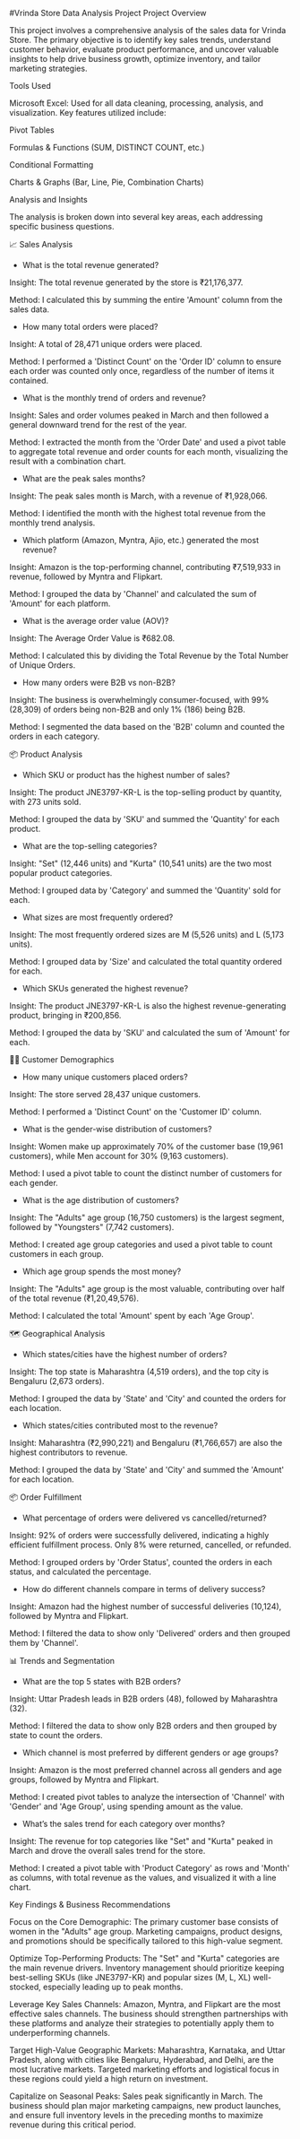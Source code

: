 #Vrinda Store Data Analysis Project
Project Overview

This project involves a comprehensive analysis of the sales data for Vrinda Store. The primary objective is to identify key sales trends, understand customer behavior, evaluate product performance, and uncover valuable insights to help drive business growth, optimize inventory, and tailor marketing strategies.

Tools Used

Microsoft Excel: Used for all data cleaning, processing, analysis, and visualization. Key features utilized include:

Pivot Tables

Formulas & Functions (SUM, DISTINCT COUNT, etc.)

Conditional Formatting

Charts & Graphs (Bar, Line, Pie, Combination Charts)

Analysis and Insights

The analysis is broken down into several key areas, each addressing specific business questions.

📈 Sales Analysis

- What is the total revenue generated?

Insight: The total revenue generated by the store is ₹21,176,377.

Method: I calculated this by summing the entire 'Amount' column from the sales data.

- How many total orders were placed?

Insight: A total of 28,471 unique orders were placed.

Method: I performed a 'Distinct Count' on the 'Order ID' column to ensure each order was counted only once, regardless of the number of items it contained.

- What is the monthly trend of orders and revenue?

Insight: Sales and order volumes peaked in March and then followed a general downward trend for the rest of the year.

Method: I extracted the month from the 'Order Date' and used a pivot table to aggregate total revenue and order counts for each month, visualizing the result with a combination chart.

- What are the peak sales months?

Insight: The peak sales month is March, with a revenue of ₹1,928,066.

Method: I identified the month with the highest total revenue from the monthly trend analysis.

- Which platform (Amazon, Myntra, Ajio, etc.) generated the most revenue?

Insight: Amazon is the top-performing channel, contributing ₹7,519,933 in revenue, followed by Myntra and Flipkart.

Method: I grouped the data by 'Channel' and calculated the sum of 'Amount' for each platform.

- What is the average order value (AOV)?

Insight: The Average Order Value is ₹682.08.

Method: I calculated this by dividing the Total Revenue by the Total Number of Unique Orders.

- How many orders were B2B vs non-B2B?

Insight: The business is overwhelmingly consumer-focused, with 99% (28,309) of orders being non-B2B and only 1% (186) being B2B.

Method: I segmented the data based on the 'B2B' column and counted the orders in each category.

📦 Product Analysis

- Which SKU or product has the highest number of sales?

Insight: The product JNE3797-KR-L is the top-selling product by quantity, with 273 units sold.

Method: I grouped the data by 'SKU' and summed the 'Quantity' for each product.

- What are the top-selling categories?

Insight: "Set" (12,446 units) and "Kurta" (10,541 units) are the two most popular product categories.

Method: I grouped data by 'Category' and summed the 'Quantity' sold for each.

- What sizes are most frequently ordered?

Insight: The most frequently ordered sizes are M (5,526 units) and L (5,173 units).

Method: I grouped data by 'Size' and calculated the total quantity ordered for each.

- Which SKUs generated the highest revenue?

Insight: The product JNE3797-KR-L is also the highest revenue-generating product, bringing in ₹200,856.

Method: I grouped the data by 'SKU' and calculated the sum of 'Amount' for each.

🧑‍💼 Customer Demographics

- How many unique customers placed orders?

Insight: The store served 28,437 unique customers.

Method: I performed a 'Distinct Count' on the 'Customer ID' column.

- What is the gender-wise distribution of customers?

Insight: Women make up approximately 70% of the customer base (19,961 customers), while Men account for 30% (9,163 customers).

Method: I used a pivot table to count the distinct number of customers for each gender.

- What is the age distribution of customers?

Insight: The "Adults" age group (16,750 customers) is the largest segment, followed by "Youngsters" (7,742 customers).

Method: I created age group categories and used a pivot table to count customers in each group.

- Which age group spends the most money?

Insight: The "Adults" age group is the most valuable, contributing over half of the total revenue (₹1,20,49,576).

Method: I calculated the total 'Amount' spent by each 'Age Group'.

🗺️ Geographical Analysis

- Which states/cities have the highest number of orders?

Insight: The top state is Maharashtra (4,519 orders), and the top city is Bengaluru (2,673 orders).

Method: I grouped the data by 'State' and 'City' and counted the orders for each location.

- Which states/cities contributed most to the revenue?

Insight: Maharashtra (₹2,990,221) and Bengaluru (₹1,766,657) are also the highest contributors to revenue.

Method: I grouped the data by 'State' and 'City' and summed the 'Amount' for each location.

📦 Order Fulfillment

- What percentage of orders were delivered vs cancelled/returned?

Insight: 92% of orders were successfully delivered, indicating a highly efficient fulfillment process. Only 8% were returned, cancelled, or refunded.

Method: I grouped orders by 'Order Status', counted the orders in each status, and calculated the percentage.

- How do different channels compare in terms of delivery success?

Insight: Amazon had the highest number of successful deliveries (10,124), followed by Myntra and Flipkart.

Method: I filtered the data to show only 'Delivered' orders and then grouped them by 'Channel'.

📊 Trends and Segmentation

- What are the top 5 states with B2B orders?

Insight: Uttar Pradesh leads in B2B orders (48), followed by Maharashtra (32).

Method: I filtered the data to show only B2B orders and then grouped by state to count the orders.

- Which channel is most preferred by different genders or age groups?

Insight: Amazon is the most preferred channel across all genders and age groups, followed by Myntra and Flipkart.

Method: I created pivot tables to analyze the intersection of 'Channel' with 'Gender' and 'Age Group', using spending amount as the value.

- What’s the sales trend for each category over months?

Insight: The revenue for top categories like "Set" and "Kurta" peaked in March and drove the overall sales trend for the store.

Method: I created a pivot table with 'Product Category' as rows and 'Month' as columns, with total revenue as the values, and visualized it with a line chart.

Key Findings & Business Recommendations

Focus on the Core Demographic: The primary customer base consists of women in the "Adults" age group. Marketing campaigns, product designs, and promotions should be specifically tailored to this high-value segment.

Optimize Top-Performing Products: The "Set" and "Kurta" categories are the main revenue drivers. Inventory management should prioritize keeping best-selling SKUs (like JNE3797-KR) and popular sizes (M, L, XL) well-stocked, especially leading up to peak months.

Leverage Key Sales Channels: Amazon, Myntra, and Flipkart are the most effective sales channels. The business should strengthen partnerships with these platforms and analyze their strategies to potentially apply them to underperforming channels.

Target High-Value Geographic Markets: Maharashtra, Karnataka, and Uttar Pradesh, along with cities like Bengaluru, Hyderabad, and Delhi, are the most lucrative markets. Targeted marketing efforts and logistical focus in these regions could yield a high return on investment.

Capitalize on Seasonal Peaks: Sales peak significantly in March. The business should plan major marketing campaigns, new product launches, and ensure full inventory levels in the preceding months to maximize revenue during this critical period.
